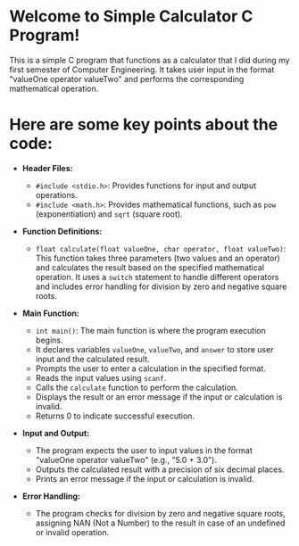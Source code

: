 # Welcome to Simple Calculator C Program!

This is a simple C program that functions as a calculator that I did during my first semester of Computer Engineering. It takes user input in the format "valueOne operator valueTwo" and performs the corresponding mathematical operation.


# Here are some key points about the code:

-   **Header Files:**
    
    -   `#include <stdio.h>`: Provides functions for input and output operations.
    -   `#include <math.h>`: Provides mathematical functions, such as `pow` (exponentiation) and `sqrt` (square root).
-   **Function Definitions:**
    
    -   `float calculate(float valueOne, char operator, float valueTwo)`: This function takes three parameters (two values and an operator) and calculates the result based on the specified mathematical operation. It uses a `switch` statement to handle different operators and includes error handling for division by zero and negative square roots.
-   **Main Function:**
    
    -   `int main()`: The main function is where the program execution begins.
    -   It declares variables `valueOne`, `valueTwo`, and `answer` to store user input and the calculated result.
    -   Prompts the user to enter a calculation in the specified format.
    -   Reads the input values using `scanf`.
    -   Calls the `calculate` function to perform the calculation.
    -   Displays the result or an error message if the input or calculation is invalid.
    -   Returns 0 to indicate successful execution.
-   **Input and Output:**
    
    -   The program expects the user to input values in the format "valueOne operator valueTwo" (e.g., "5.0 + 3.0").
    -   Outputs the calculated result with a precision of six decimal places.
    -   Prints an error message if the input or calculation is invalid.


- **Error Handling:**

    - The program checks for division by zero and negative square roots, assigning NAN (Not a Number) to the result in case of an undefined or invalid operation.